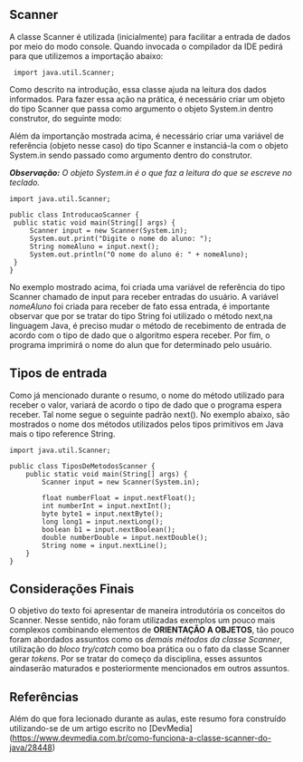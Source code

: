 ## Scanner

  A classe Scanner é utilizada (inicialmente) para facilitar a entrada de dados por meio do modo console. Quando invocada o compilador da IDE
  pedirá para que utilizemos a importação abaixo:
  
 ```
  import java.util.Scanner;
 ```
 Como descrito na introdução, essa classe ajuda na leitura dos dados informados. Para fazer essa ação na prática, é necessário criar 
 um objeto do tipo Scanner que passa como argumento o objeto System.in dentro construtor, do seguinte modo:
 
   Além da importanção mostrada acima, é necessário criar uma variável de referência (objeto nesse caso) do tipo Scanner e instanciá-la com 
   o objeto System.in sendo passado como argumento dentro do construtor.
   
   ***Observação:*** *O objeto System.in é o que faz a leitura do que se escreve no teclado.*
   
   ```
 import java.util.Scanner;

 public class IntroducaoScanner {
    public static void main(String[] args) {
        Scanner input = new Scanner(System.in);
        System.out.print("Digite o nome do aluno: ");
        String nomeAluno = input.next();
        System.out.println("O nome do aluno é: " + nomeAluno);
    }
}
   ```
   
   No exemplo mostrado acima, foi criada uma variável de referência do tipo Scanner chamado de input para receber entradas do usuário. 
    A variável *nomeAluno* foi criada para receber de fato essa entrada, é importante observar que por se tratar do tipo String foi utilizado o método next,na linguagem Java, é preciso mudar o método de recebimento de entrada de acordo com o tipo de dado que o algoritmo espera receber. Por fim, o programa imprimirá o nome do alun que for determinado pelo usuário.
     
## Tipos de entrada
    
  Como já mencionado durante o resumo, o nome do método utilizado para receber o valor, variará de acordo o tipo de dado que o programa espera receber. Tal nome segue o seguinte padrão next<TipoDado>().
   No exemplo abaixo, são mostrados o nome dos métodos utilizados pelos tipos primitivos em Java mais o tipo reference String.
    
```
import java.util.Scanner;

public class TiposDeMetodosScanner {
    public static void main(String[] args) {
        Scanner input = new Scanner(System.in);

        float numberFloat = input.nextFloat();
        int numberInt = input.nextInt();
        byte byte1 = input.nextByte();
        long long1 = input.nextLong();
        boolean b1 = input.nextBoolean();
        double numberDouble = input.nextDouble();
        String nome = input.nextLine();
    }
}
```
## Considerações Finais

  O objetivo do texto foi apresentar de maneira introdutória os conceitos do Scanner. Nesse sentido, não foram utilizadas exemplos um pouco mais complexos combinando elementos de **ORIENTAÇÃO A OBJETOS**, tão pouco foram abordados assuntos como os *demais métodos da classe Scanner*, utilização do *bloco try/catch* como boa prática ou o fato da classe Scanner gerar *tokens*. Por se tratar do começo da disciplina, esses assuntos aindaserão maturados e posteriormente mencionados em outros assuntos.
  
## Referências
  Além do que fora lecionado durante as aulas, este resumo fora construído utilizando-se de um artigo escrito no [DevMedia] (https://www.devmedia.com.br/como-funciona-a-classe-scanner-do-java/28448) 
  
       
     
